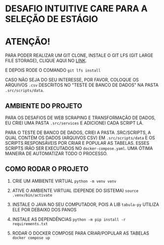 # DESAFIO INTUITIVE CARE PARA A SELEÇÃO DE ESTÁGIO

# ATENÇÃO!

PARA PODER REALIZAR UM GIT CLONE, INSTALE O GIT LFS (GIT LARGE FILE STORAGE),
CLIQUE AQUI NO [LINK](https://github.com/git-lfs/git-lfs?utm_source=gitlfs_site&utm_medium=installation_link&utm_campaign=gitlfs#installing).

E DEPOIS RODE O COMANDO `git lfs install`

CASO NÃO SEJA DO SEU INTERESSE, POR FAVOR, COLOQUE OS ARQUIVOS `.csv` DESCRITOS NO "TESTE DE BANCO DE DADOS"
NA PASTA `.src/scripts/data`.

## AMBIENTE DO PROJETO

PARA OS DESAFIOS DE WEB SCRAPING E TRANSFORMAÇÃO DE DADOS, EU CRIEI UMA PASTA `.src/services`
E ADICIONEI CADA SCRIPT LÁ.

PARA O TESTE DE BANCO DE DADOS, CRIEI A PASTA .SRC/SCRIPTS, A QUAL CONTÉM OS DADOS (ARQUIVOS CSV)
EM `.src/scripts/data` E OS SCRIPTS RESPONSÁVEIS POR CRIAR E POPULAR AS TABELAS.
ESSES SCRIPTS IRÃO SER EXECUTADOS NO `docker-compose.yaml`. UMA ÓTIMA MANEIRA DE AUTOMATIZAR
TODO O PROCESSO.

## COMO RODAR O PROJETO

1. CRIE UM AMBIENTE VIRTUAL
   `python -m venv venv`

2. ATIVE O AMBIENTE VIRTUAL (DEPENDE DO SISTEMA)
   `source .venv/bin/activate`

3. INSTALE O JAVA NO SEU COMPUTADOR, POIS A LIB `tabula-py` UTILIZA ELE POR DEBAIXO DOS PANOS

4. INSTALE AS DEPENDÊNCIAS
   `python -m pip install -r requirements.txt`

5. RODAR O DOCKER COMPOSE PARA CRIAR/POPULAR AS TABELAS
   `docker compose up`
